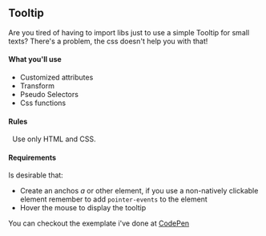 ## Tooltip
Are you tired of having to import libs just to use a simple Tooltip for small texts?
There's a problem, the css doesn't help you with that!

#### What you'll use
 - Customized attributes
 - Transform
 - Pseudo Selectors
 - Css functions



 #### Rules
  Use only HTML and CSS.


 #### Requirements
  Is desirable that:
 - Create an anchos *a* or other element, if you use a non-natively clickable element remember to add `pointer-events` to the element
 - Hover the mouse to display the tooltip



 You can checkout the exemplate i've done at [CodePen](https://codepen.io/schirrel/full/mdeqPvz)